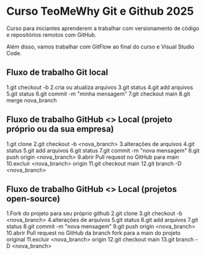 # Curso TeoMeWhy Git e Github 2025

Curso para iniciantes aprenderem a trabalhar com versionamento de código e repositórios remotos com GitHub.

Além disso, vamos trabalhar com GitFlow ao final do curso e Visual Studio Code.


## Fluxo de trabalho Git local

1.git checkout -b
2.cria ou atualiza arquivos
3.git status
4.git add arquivos
5.git status
6.git commit -m "minha mensagem"
7.git checkout main
8.git merge nova_branch

## Fluxo de trabalho GitHub <> Local (projeto próprio ou da sua empresa)

1.git clone
2.git checkout -b <nova_branch>
3.alterações de arquivos
4.git status
5.git add arquivos
6.git status
7.git commit -m "nova mensagem"
8.git push origin <nova_branch>
9.abrir Pull request no GitHub para main
10.excluir <nova_branch> origin
11.git checkout main
12.git branch -D <nova_branch>

## Fluxo de trabalho GitHub <> Local (projetos open-source)

1.Fork do projeto para seu próprio github
2.git clone
3.git checkout -b <nova_branch>
4.alterações de arquivos
5.git status
6.git add arquivos
7.git status
8.git commit -m "nova mensagem"
9.git push origin <nova_branch>
10.abrir Pull request no GitHub da branch fork para a main do projeto original
11.excluir <nova_branch> origin
12.git checkout main
13.git branch -D <nova_branch>
